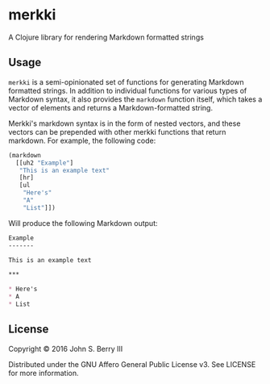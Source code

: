 # merkki

A Clojure library for rendering Markdown formatted strings

## Usage

`merkki` is a semi-opinionated set of functions for generating Markdown formatted strings. In addition to individual functions for various types of Markdown syntax, it also provides the `markdown` function itself, which takes a vector of elements and returns a Markdown-formatted string.

Merkki's markdown syntax is in the form of nested vectors, and these vectors can be prepended with other merkki functions that return markdown. For example, the following code:

```clj
(markdown
  [[uh2 "Example"]
   "This is an example text"
   [hr]
   [ul
    "Here's"
    "A"
    "List"]])
```
    
Will produce the following Markdown output:

```md
Example
-------

This is an example text

***

* Here's
* A
* List
```

## License

Copyright © 2016 John S. Berry III

Distributed under the GNU Affero General Public License v3. See LICENSE for more information.
